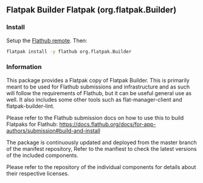 ## Flatpak Builder Flatpak (org.flatpak.Builder)

### Install

Setup the [Flathub remote](https://flathub.org/setup). Then:

```sh
flatpak install -y flathub org.flatpak.Builder
```

### Information

This package provides a Flatpak copy of Flatpak Builder. This is
primarily meant to be used for Flathub submissions and infrastructure
and as such will follow the requirements of Flathub, but it can be
useful general use as well. It also includes some other tools such as
flat-manager-client and flatpak-builder-lint.

Please refer to the Flathub submission docs on how to use this to build
Flatpaks for Flathub: https://docs.flathub.org/docs/for-app-authors/submission#build-and-install

The package is continuously updated and deployed from the master branch
of the manifest repository, Refer to the manfiest to check the latest
versions of the included components.

Please refer to the repository of the individual components for details
about their respective licenses.
